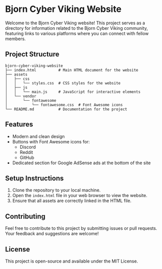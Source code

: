 # Bjorn Cyber Viking Website

Welcome to the Bjorn Cyber Viking website! This project serves as a directory for information related to the Bjorn Cyber Viking community, featuring links to various platforms where you can connect with fellow members.

## Project Structure

```
bjorn-cyber-viking-website
├── index.html          # Main HTML document for the website
├── assets
│   ├── css
│   │   └── styles.css  # CSS styles for the website
│   ├── js
│   │   └── main.js     # JavaScript for interactive elements
│   └── vendor
│       └── fontawesome
│           └── fontawesome.css  # Font Awesome icons
└── README.md           # Documentation for the project
```

## Features

- Modern and clean design
- Buttons with Font Awesome icons for:
  - Discord
  - Reddit
  - GitHub
- Dedicated section for Google AdSense ads at the bottom of the site

## Setup Instructions

1. Clone the repository to your local machine.
2. Open the `index.html` file in your web browser to view the website.
3. Ensure that all assets are correctly linked in the HTML file.

## Contributing

Feel free to contribute to this project by submitting issues or pull requests. Your feedback and suggestions are welcome!

## License

This project is open-source and available under the MIT License.

